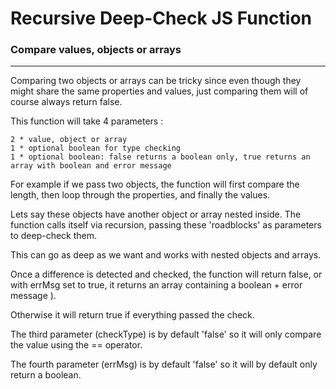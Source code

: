 # Recursive Deep-Check JS Function
### Compare values, objects or arrays
___
Comparing two objects or arrays can be tricky since even though they might share the same properties and values, just comparing them will of course always return false.

This function will take 4 parameters :

    2 * value, object or array
    1 * optional boolean for type checking
    1 * optional boolean: false returns a boolean only, true returns an array with boolean and error message

For example if we pass two objects, the function will first compare the length, then loop through the properties, and finally the values.

Lets say these objects have another object or array nested inside.
The function calls itself via recursion, passing these 'roadblocks' as parameters to deep-check them.

This can go as deep as we want and works with nested objects and arrays.

Once a difference is detected and checked, the function will return false, or with errMsg set to true, it returns an array containing a boolean + error message ).

Otherwise it will return true if everything passed the check.

The third parameter (checkType) is by default 'false' so it will only compare the value using the == operator.

The fourth parameter (errMsg) is by default 'false' so it will by default only return a boolean.